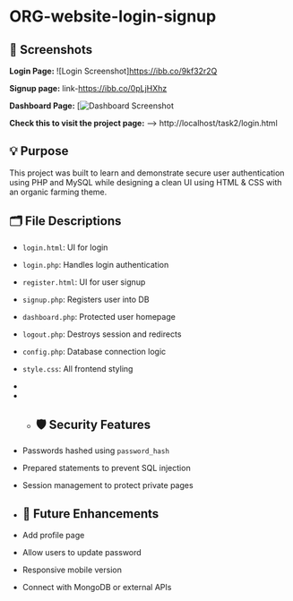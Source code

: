 # ORG-website-login-signup
## 📸 Screenshots

**Login Page:**
![Login Screenshot]https://ibb.co/9kf32r2Q

**Signup page:**
link-https://ibb.co/0pLjHXhz

**Dashboard Page:**
[![Dashboard Screenshot](https://ibb.co/kVhdpy0Z)

**Check this to visit the project page:** --> http://localhost/task2/login.html

## 💡 Purpose
This project was built to learn and demonstrate secure user authentication using PHP and MySQL while designing a clean UI using HTML & CSS with an organic farming theme.

## 🗂️ File Descriptions
- `login.html`: UI for login
- `login.php`: Handles login authentication
- `register.html`: UI for user signup
- `signup.php`: Registers user into DB
- `dashboard.php`: Protected user homepage
- `logout.php`: Destroys session and redirects
- `config.php`: Database connection logic
- `style.css`: All frontend styling
-
- - ## 🛡️ Security Features
- Passwords hashed using `password_hash`
- Prepared statements to prevent SQL injection
- Session management to protect private pages

- ## 🎯 Future Enhancements
- Add profile page
- Allow users to update password
- Responsive mobile version
- Connect with MongoDB or external APIs




